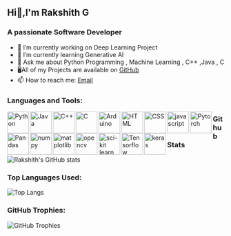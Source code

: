   ##        Hi👋,I'm Rakshith G

   ### A passionate Software Developer

- 🔭 I’m currently working on Deep Learning Project
- 🌱 I’m currently learning Generative AI
- 💬 Ask me about Python Programming , Machine Learning , C++ ,Java , C
- 🖥All of my Projects are available on [GitHub](https://github.com/Rakshithg6)
- 📫 How to reach me: [Email](mailto:rakshithg.6113@gmail.com)

### Languages and Tools:

<img align="left" alt="Python" width="50px" img src="https://cdn.jsdelivr.net/gh/devicons/devicon@latest/icons/python/python-original-wordmark.svg" />
<img align="left" alt="Java" width="50px" img src="https://cdn.jsdelivr.net/gh/devicons/devicon@latest/icons/java/java-original-wordmark.svg" />
<img align="left" alt="C++" width="50px" img src="https://cdn.jsdelivr.net/gh/devicons/devicon@latest/icons/cplusplus/cplusplus-original.svg" />
<img align="left" alt="C" width="50px" img src="https://cdn.jsdelivr.net/gh/devicons/devicon@latest/icons/c/c-original.svg" />
<img align="left" alt="Arduino" width="50px" img src="https://cdn.jsdelivr.net/gh/devicons/devicon@latest/icons/arduino/arduino-original-wordmark.svg" />
<img align="left" alt="HTML" width="50px" img src="https://cdn.jsdelivr.net/gh/devicons/devicon@latest/icons/html5/html5-original.svg" />
<img align="left" alt="CSS" width="50px" img src="https://cdn.jsdelivr.net/gh/devicons/devicon@latest/icons/css3/css3-original.svg" />
<img align="left" alt="javascript" width="50px" img src="https://cdn.jsdelivr.net/gh/devicons/devicon@latest/icons/javascript/javascript-original.svg" />    
<img align="left" alt="Pytorch" width="50px" img src="https://cdn.jsdelivr.net/gh/devicons/devicon@latest/icons/pytorch/pytorch-original.svg" />
<img align="left" alt="Pandas" width="50px" img src="https://cdn.jsdelivr.net/gh/devicons/devicon@latest/icons/pandas/pandas-original-wordmark.svg" />
<img align="left" alt="numpy" width="50px" img src="https://cdn.jsdelivr.net/gh/devicons/devicon@latest/icons/numpy/numpy-original.svg" />
<img align="left" alt="matplotlib" width="50px" img src="https://cdn.jsdelivr.net/gh/devicons/devicon@latest/icons/matplotlib/matplotlib-original.svg" />
<img align="left" alt="opencv" width="50px" img src="https://cdn.jsdelivr.net/gh/devicons/devicon@latest/icons/opencv/opencv-original-wordmark.svg" />
<img align="left" alt="sci-kit learn" width="50px" img src="https://cdn.jsdelivr.net/gh/devicons/devicon@latest/icons/scikitlearn/scikitlearn-original.svg" />
<img align="left" alt="Tensorflow" width="50px" img src="https://cdn.jsdelivr.net/gh/devicons/devicon@latest/icons/tensorflow/tensorflow-original.svg" />
<img align="left" alt="keras" width="50px" img src="https://cdn.jsdelivr.net/gh/devicons/devicon@latest/icons/keras/keras-original.svg" />









### Github Stats

![Rakshith's GitHub stats](https://github-readme-stats.vercel.app/api?username=Rakshithg6&show_icons=true&theme=radical)

### Top Languages Used:

![Top Langs](https://github-readme-stats.vercel.app/api/top-langs/?username=Rakshithg6&layout=compact&theme=radical)

### GitHub Trophies:

![GitHub Trophies](https://github-profile-trophy.vercel.app/?username=Rakshithg6&theme=radical)


          
          

          


          

          


          

          

          

          


